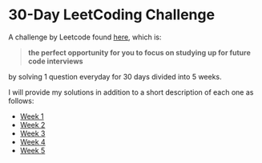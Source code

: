 # 30-Day LeetCoding Challenge

A challenge by Leetcode found [here](https://leetcode.com/explore/other/card/30-day-leetcoding-challenge/), which is:

> **the perfect opportunity for you to focus on studying up for future code interviews**

by solving 1 question everyday for 30 days divided into 5 weeks.

I will provide my solutions in addition to a short description of each one as follows:
* [Week 1]()
* [Week 2]()
* [Week 3]()
* [Week 4]()
* [Week 5]()